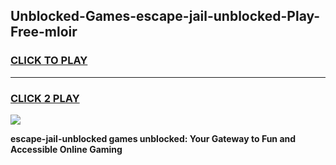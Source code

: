 
## Unblocked-Games-escape-jail-unblocked-Play-Free-mloir
<h3>
<a href="https://premium76.site?title=escape-jail-unblocked&ref=18A1">CLICK TO PLAY</a></h3>
<hr>

<h3>
<a href="https://premium76.site?title=escape-jail-unblocked&ref=18A1">CLICK 2 PLAY</a>
  
</h3>

<a href="https://premium76.site?title=escape-jail-unblocked&ref=18A1"><img src="https://clearcache.store/games.png"></a>


**escape-jail-unblocked games unblocked: Your Gateway to Fun and Accessible Online Gaming**
